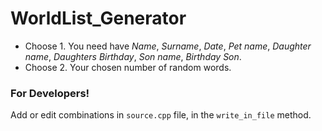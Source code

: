 # WorldList_Generator
* Choose 1.
You need have *Name*, *Surname*, *Date*, *Pet name*, *Daughter name*, *Daughters Birthday*, *Son name*, *Birthday Son*.
* Choose 2.
Your chosen number of random words.
### For Developers!
Add or edit combinations in `source.cpp` file, in the `write_in_file` method.
